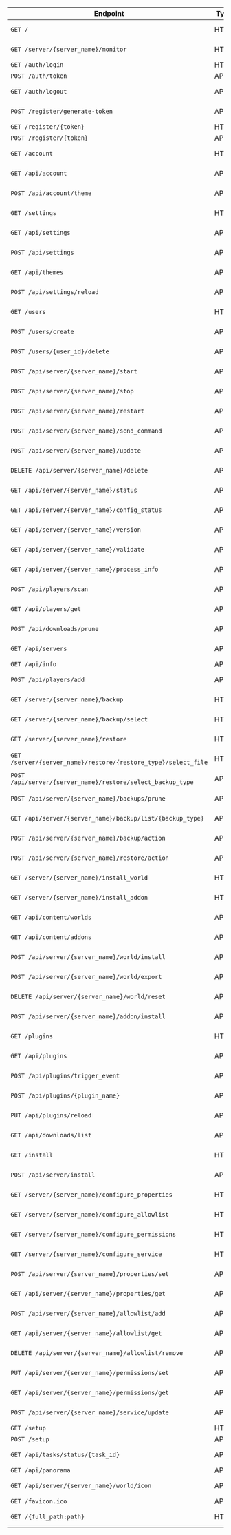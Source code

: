 | Endpoint | Type | Admin | Moderator | User |
|---|---|---|---|---|
| `GET /` | HTML | Full Access | Full Access | Full Access |
| `GET /server/{server_name}/monitor` | HTML | Full Access | Full Access | No Access |
| `GET /auth/login` | HTML | Public | Public | Public |
| `POST /auth/token` | API | Public | Public | Public |
| `GET /auth/logout` | API | Full Access | Full Access | Full Access |
| `POST /register/generate-token` | API | Full Access | No Access | No Access |
| `GET /register/{token}` | HTML | Public | Public | Public |
| `POST /register/{token}` | API | Public | Public | Public |
| `GET /account` | HTML | Full Access | Full Access | Full Access |
| `GET /api/account` | API | Full Access | Full Access | Full Access |
| `POST /api/account/theme` | API | Full Access | Full Access | Full Access |
| `GET /settings` | HTML | Full Access | No Access | No Access |
| `GET /api/settings` | API | Full Access | No Access | No Access |
| `POST /api/settings` | API | Full Access | No Access | No Access |
| `GET /api/themes` | API | Full Access | Full Access | Full Access |
| `POST /api/settings/reload` | API | Full Access | No Access | No Access |
| `GET /users` | HTML | Full Access | Read-only | No Access |
| `POST /users/create` | API | Full Access | No Access | No Access |
| `POST /users/{user_id}/delete` | API | Full Access | No Access | No Access |
| `POST /api/server/{server_name}/start` | API | Full Access | Full Access | No Access |
| `POST /api/server/{server_name}/stop` | API | Full Access | Full Access | No Access |
| `POST /api/server/{server_name}/restart` | API | Full Access | Full Access | No Access |
| `POST /api/server/{server_name}/send_command` | API | Full Access | Full Access | No Access |
| `POST /api/server/{server_name}/update` | API | Full Access | No Access | No Access |
| `DELETE /api/server/{server_name}/delete` | API | Full Access | No Access | No Access |
| `GET /api/server/{server_name}/status` | API | Full Access | Full Access | Full Access |
| `GET /api/server/{server_name}/config_status` | API | Full Access | Full Access | Full Access |
| `GET /api/server/{server_name}/version` | API | Full Access | Full Access | Full Access |
| `GET /api/server/{server_name}/validate` | API | Full Access | Full Access | Full Access |
| `GET /api/server/{server_name}/process_info` | API | Full Access | Full Access | No Access |
| `POST /api/players/scan` | API | Full Access | Full Access | No Access |
| `GET /api/players/get` | API | Full Access | Full Access | No Access |
| `POST /api/downloads/prune` | API | Full Access | No Access | No Access |
| `GET /api/servers` | API | Full Access | Full Access | Full Access |
| `GET /api/info` | API | Public | Public | Public |
| `POST /api/players/add` | API | Full Access | Full Access | No Access |
| `GET /server/{server_name}/backup` | HTML | Full Access | Full Access | No Access |
| `GET /server/{server_name}/backup/select` | HTML | Full Access | Full Access | No Access |
| `GET /server/{server_name}/restore` | HTML | Full Access | Full Access | No Access |
| `GET /server/{server_name}/restore/{restore_type}/select_file` | HTML | Full Access | Full Access | No Access |
| `POST /api/server/{server_name}/restore/select_backup_type` | API | Full Access | Full Access | No Access |
| `POST /api/server/{server_name}/backups/prune` | API | Full Access | Full Access | No Access |
| `GET /api/server/{server_name}/backup/list/{backup_type}` | API | Full Access | Full Access | No Access |
| `POST /api/server/{server_name}/backup/action` | API | Full Access | Full Access | No Access |
| `POST /api/server/{server_name}/restore/action` | API | Full Access | Full Access | No Access |
| `GET /server/{server_name}/install_world` | HTML | Full Access | No Access | No Access |
| `GET /server/{server_name}/install_addon` | HTML | Full Access | No Access | No Access |
| `GET /api/content/worlds` | API | Full Access | Full Access | No Access |
| `GET /api/content/addons` | API | Full Access | Full Access | No Access |
| `POST /api/server/{server_name}/world/install` | API | Full Access | No Access | No Access |
| `POST /api/server/{server_name}/world/export` | API | Full Access | No Access | No Access |
| `DELETE /api/server/{server_name}/world/reset` | API | Full Access | No Access | No Access |
| `POST /api/server/{server_name}/addon/install` | API | Full Access | No Access | No Access |
| `GET /plugins` | HTML | Full Access | No Access | No Access |
| `GET /api/plugins` | API | Full Access | No Access | No Access |
| `POST /api/plugins/trigger_event` | API | Full Access | No Access | No Access |
| `POST /api/plugins/{plugin_name}` | API | Full Access | No Access | No Access |
| `PUT /api/plugins/reload` | API | Full Access | No Access | No Access |
| `GET /api/downloads/list` | API | Full Access | Full Access | No Access |
| `GET /install` | HTML | Full Access | No Access | No Access |
| `POST /api/server/install` | API | Full Access | No Access | No Access |
| `GET /server/{server_name}/configure_properties` | HTML | Full Access | Full Access | No Access |
| `GET /server/{server_name}/configure_allowlist` | HTML | Full Access | Full Access | No Access |
| `GET /server/{server_name}/configure_permissions` | HTML | Full Access | Full Access | No Access |
| `GET /server/{server_name}/configure_service` | HTML | Full Access | No Access | No Access |
| `POST /api/server/{server_name}/properties/set` | API | Full Access | Full Access | No Access |
| `GET /api/server/{server_name}/properties/get` | API | Full Access | Full Access | No Access |
| `POST /api/server/{server_name}/allowlist/add` | API | Full Access | Full Access | No Access |
| `GET /api/server/{server_name}/allowlist/get` | API | Full Access | Full Access | No Access |
| `DELETE /api/server/{server_name}/allowlist/remove` | API | Full Access | Full Access | No Access |
| `PUT /api/server/{server_name}/permissions/set` | API | Full Access | Full Access | No Access |
| `GET /api/server/{server_name}/permissions/get` | API | Full Access | Full Access | No Access |
| `POST /api/server/{server_name}/service/update` | API | Full Access | No Access | No Access |
| `GET /setup` | HTML | Public | Public | Public |
| `POST /setup` | API | Public | Public | Public |
| `GET /api/tasks/status/{task_id}` | API | Full Access | Full Access | Full Access |
| `GET /api/panorama` | API | Public | Public | Public |
| `GET /api/server/{server_name}/world/icon` | API | Full Access | Full Access | Full Access |
| `GET /favicon.ico` | API | Public | Public | Public |
| `GET /{full_path:path}` | HTML | Full Access | Full Access | Full Access |
